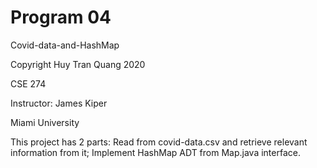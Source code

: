 # Program 04
Covid-data-and-HashMap

Copyright Huy Tran Quang 2020

CSE 274

Instructor: James Kiper

Miami University

This project has 2 parts: Read from covid-data.csv and retrieve relevant information from it;  Implement HashMap ADT from Map.java interface.
